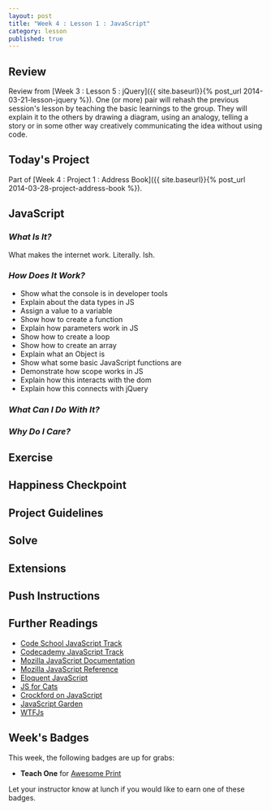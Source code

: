 ```yaml
---
layout: post
title: "Week 4 : Lesson 1 : JavaScript"
category: lesson
published: true
---
```


## Review

Review from [Week 3 : Lesson 5 : jQuery]({{ site.baseurl}}{% post_url 2014-03-21-lesson-jquery %}).  One (or more) pair will rehash the previous session's lesson by teaching the basic learnings to the group.  They will explain it to the others by drawing a diagram, using an analogy, telling a story or in some other way creatively communicating the idea without using code.

## Today's Project<a name="todays-project"></a>

Part of [Week 4 : Project 1 : Address Book]({{ site.baseurl}}{% post_url 2014-03-28-project-address-book %}).

## JavaScript

### _What Is It?_
What makes the internet work.  Literally. Ish.

### _How Does It Work?_

* Show what the console is in developer tools
* Explain about the data types in JS
* Assign a value to a variable
* Show how to create a function
* Explain how parameters work in JS
* Show how to create a loop
* Show how to create an array
* Explain what an Object is
* Show what some basic JavaScript functions are
* Demonstrate how scope works in JS
* Explain how this interacts with the dom
* Explain how this connects with jQuery


### _What Can I Do With It?_

### _Why Do I Care?_

## Exercise

## Happiness Checkpoint

## Project Guidelines

## Solve

## Extensions

## Push Instructions

## Further Readings

* [Code School JavaScript Track](https://www.codeschool.com/paths/javascript)
* [Codecademy JavaScript Track](http://www.codecademy.com/tracks/javascript)
* [Mozilla JavaScript Documentation](https://developer.mozilla.org/en-US/learn/javascript)
* [Mozilla JavaScript Reference](https://developer.mozilla.org/en-US/docs/Web/JavaScript/Reference)
* [Eloquent JavaScript](http://eloquentjavascript.net/)
* [JS for Cats](http://jsforcats.com/)
* [Crockford on JavaScript](http://yuiblog.com/crockford/)
* [JavaScript Garden](http://bonsaiden.github.io/JavaScript-Garden/#intro)
* [WTFJs](http://wtfjs.com/)

## Week's Badges

This week, the following badges are up for grabs:

* **Teach One** for [Awesome Print](http://realtschoegl.github.io/devchamps/mini-lesson/2014/01/01/mini-awesome-print.html) 

Let your instructor know at lunch if you would like to earn one of these badges.